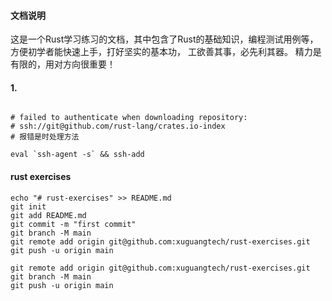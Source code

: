 #### 文档说明
这是一个Rust学习练习的文档，其中包含了Rust的基础知识，编程测试用例等，方便初学者能快速上手，打好坚实的基本功，
工欲善其事，必先利其器。
精力是有限的，用对方向很重要！

#### 1. 

```

# failed to authenticate when downloading repository: 
# ssh://git@github.com/rust-lang/crates.io-index
# 报错是时处理方法

eval `ssh-agent -s` && ssh-add

```

#### rust exercises

```
echo "# rust-exercises" >> README.md
git init
git add README.md
git commit -m "first commit"
git branch -M main
git remote add origin git@github.com:xuguangtech/rust-exercises.git
git push -u origin main

```

```
git remote add origin git@github.com:xuguangtech/rust-exercises.git
git branch -M main
git push -u origin main

```
